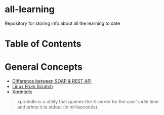# all-learning
Repository for storing info about all the learning to date
# Table of Contents

# General Concepts
* [Difference between SOAP & REST API](https://www.upwork.com/hiring/development/soap-vs-rest-comparing-two-apis/)
* [Linux From Scratch](http://www.linuxfromscratch.org/lfs/)  
* [Xprintidle](https://github.com/g0hl1n/xprintidle) 
> xprintidle is a utility that queries the X server for the user's idle time and prints it to stdout (in milliseconds).

